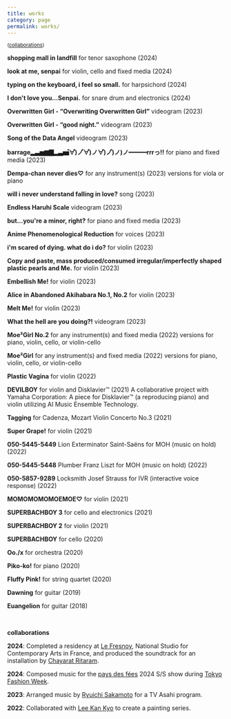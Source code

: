```yaml
---
title: works
category: page
permalink: works/
---
```


<small>([collaborations](#anchor1))</small>

**shopping mall in landfill**
for tenor saxophone (2024)

**look at me, senpai**
for violin, cello and fixed media (2024)

**typing on the keyboard, i feel so small.**
for harpsichord (2024)

**I don't love you...Senpai.**
for snare drum and electronics (2024)

**Overwritten Girl - “Overwriting Overwritten Girl”**
videogram (2023)

**Overwritten Girl - “good night.”**
videogram (2023)

**Song of the Data Angel**
videogram (2023)

**barrage▂▃▅▆▇▂▃▅゚∀゚)ノ゚∀゚)ノ∀゚)ノ゚)ノ)ノ━━━rrrっ!!**
for piano and fixed media (2023)

**Dempa-chan never dies♡**
for any instrument(s) (2023)
versions for viola or piano

**will i never understand falling in love?**
song (2023)

**Endless Haruhi Scale**
videogram (2023)

**but...you're a minor, right?**
for piano and fixed media (2023)

**Anime Phenomenological Reduction**
for voices (2023)

**i'm scared of dying. what do i do?**
for violin (2023) 

**Copy and paste, mass produced/consumed irregular/imperfectly shaped plastic pearls and Me.**
for violin (2023) 

**Embellish Me!**
for violin (2023) 

**Alice in Abandoned Akihabara No.1, No.2**
for violin (2023) 

**Melt Me!**
for violin (2023)

**What the hell are you doing?!**
videogram (2023)

**Moe²Girl No.2**
for any instrument(s) and fixed media (2022)
versions for piano, violin, cello, or violin-cello

**Moe²Girl**
for any instrument(s) and fixed media (2022)
versions for piano, violin, cello, or violin-cello

**Plastic Vagina**
for violin (2022)

**DEVILBOY**
for violin and Disklavier™ (2021)
A collaborative project with Yamaha Corporation: A piece for Disklavier™ (a reproducing piano) and violin utilizing AI Music Ensemble Technology.

**Tagging**
for Cadenza, Mozart Violin Concerto No.3 (2021) 

**Super Grape!**
for violin (2021)

**050-5445-5449**
Lion Exterminator Saint-Saëns
for MOH (music on hold) (2022)

**050-5445-5448**
Plumber Franz Liszt
for MOH (music on hold) (2022)

**050-5857-9289**
Locksmith Josef Strauss
for IVR (interactive voice response) (2022)

**MOMOMOMOMOEMOE♡**
for violin (2021)

**SUPERBACHBOY 3**
for cello and electronics (2021)

**SUPERBACHBOY 2**
for violin (2021)

**SUPERBACHBOY**
for cello (2020)

**Oo./x**
for orchestra (2020)

**Piko-ko!**
for piano (2020)

**Fluffy Pink!**
for string quartet (2020)

**Dawning**
for guitar (2019)

**Euangelion**
for guitar (2018)

 <br> 

<a id="anchor1"></a>

**collaborations**  

**2024**: Completed a residency at [Le Fresnoy](https://www.lefresnoy.net/en/), National Studio for Contemporary Arts in France, and produced the soundtrack for an installation by [Chayarat Ritaram](https://www.lefresnoy.net/en/ecole/etudiant/607/).  

**2024**: Composed music for the [pays des fées](https://www.pays-des-fees.com/) 2024 S/S show during [Tokyo Fashion Week](https://rakutenfashionweektokyo.com/en/).  

**2023**: Arranged music by [Ryuichi Sakamoto](https://www.sitesakamoto.com/biography) for a TV Asahi program.  

**2022**: Collaborated with [Lee Kan Kyo](https://leekankyo.com/bio) to create a painting series.  
